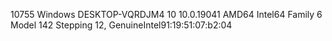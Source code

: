 10755 Windows DESKTOP-VQRDJM4 10 10.0.19041 AMD64 Intel64 Family 6 Model 142 Stepping 12, GenuineIntel91:19:51:07:b2:04